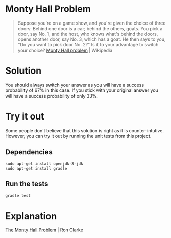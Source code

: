 # Monty Hall Problem
> Suppose you're on a game show, and you're given the choice of three doors: Behind one door is a car; behind the others, goats. You pick a door, say No. 1, and the host, who knows what's behind the doors, opens another door, say No. 3, which has a goat. He then says to you, "Do you want to pick door No. 2?" Is it to your advantage to switch your choice?
[Monty Hall problem](https://en.wikipedia.org/wiki/Monty_Hall_problem) | Wikipedia

# Solution
You should always switch your answer as you will have a success probability of 67% in this case. If you stick with your original answer you will have a success probability of only 33%.

# Try it out
Some people don't believe that this solution is right as it is counter-intutive. However, you can try it out by running the unit tests from this project.
## Dependencies
```
sudo apt-get install openjdk-8-jdk
sudo apt-get install gradle
```
## Run the tests
```
gradle test
```

# Explanation
[The Monty Hall Problem](https://www.youtube.com/watch?v=mhlc7peGlGg) | Ron Clarke
